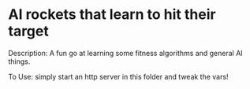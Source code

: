 # AI rockets that learn to hit their target

Description:
A fun go at learning some fitness algorithms and general AI things.

To Use:
simply start an http server in this folder and tweak the vars!
